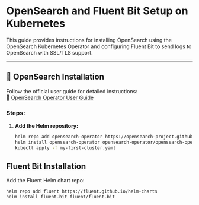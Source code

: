 # OpenSearch and Fluent Bit Setup on Kubernetes

This guide provides instructions for installing OpenSearch using the OpenSearch Kubernetes Operator and configuring Fluent Bit to send logs to OpenSearch with SSL/TLS support.

---

## 🔧 OpenSearch Installation

Follow the official user guide for detailed instructions:  
📘 [OpenSearch Operator User Guide](https://github.com/opensearch-project/opensearch-k8s-operator/blob/main/docs/userguide/main.md)

### Steps:

1. **Add the Helm repository:**
   ```bash
   helm repo add opensearch-operator https://opensearch-project.github.io/opensearch-k8s-operator/
   helm install opensearch-operator opensearch-operator/opensearch-operator
   kubectl apply -f my-first-cluster.yaml
## Fluent Bit Installation
Add the Fluent Helm chart repo:
```bash
helm repo add fluent https://fluent.github.io/helm-charts
helm install fluent-bit fluent/fluent-bit



